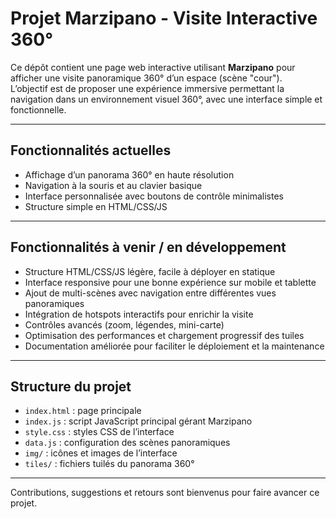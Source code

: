 # Projet Marzipano - Visite Interactive 360°

Ce dépôt contient une page web interactive utilisant **Marzipano** pour afficher une visite panoramique 360° d’un espace (scène "cour").  
L’objectif est de proposer une expérience immersive permettant la navigation dans un environnement visuel 360°, avec une interface simple et fonctionnelle.

---

## Fonctionnalités actuelles

- Affichage d’un panorama 360° en haute résolution  
- Navigation à la souris et au clavier basique  
- Interface personnalisée avec boutons de contrôle minimalistes  
- Structure simple en HTML/CSS/JS  

---

## Fonctionnalités à venir / en développement

- Structure HTML/CSS/JS légère, facile à déployer en statique  
- Interface responsive pour une bonne expérience sur mobile et tablette  
- Ajout de multi-scènes avec navigation entre différentes vues panoramiques  
- Intégration de hotspots interactifs pour enrichir la visite  
- Contrôles avancés (zoom, légendes, mini-carte)  
- Optimisation des performances et chargement progressif des tuiles  
- Documentation améliorée pour faciliter le déploiement et la maintenance  

---

## Structure du projet

- `index.html` : page principale  
- `index.js` : script JavaScript principal gérant Marzipano  
- `style.css` : styles CSS de l’interface  
- `data.js` : configuration des scènes panoramiques  
- `img/` : icônes et images de l’interface  
- `tiles/` : fichiers tuilés du panorama 360°  

---

Contributions, suggestions et retours sont bienvenus pour faire avancer ce projet.
